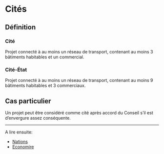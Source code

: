 # Cités

## Définition

### Cité

Projet connecté à au moins un réseau de transport, contenant au moins 3 bâtiments habitables et un commercial.

### Cité-État

Projet connecté à au moins un réseau de transport, contenant au moins 9 bâtiments habitables et 3 commerciaux.

## Cas particulier

Un projet peut être considéré comme cité après accord du Conseil s’il est d’envergure assez conséquente.

----

A lire ensuite:

- [Nations](nations.md)
- [Economire](economie.md)
